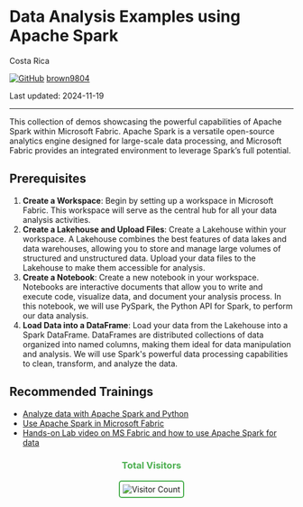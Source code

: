# Data Analysis Examples using Apache Spark 

Costa Rica

[![GitHub](https://img.shields.io/badge/--181717?logo=github&logoColor=ffffff)](https://github.com/)
[brown9804](https://github.com/brown9804)

Last updated: 2024-11-19

------------------------------------------

This collection of demos showcasing the powerful capabilities of Apache Spark within Microsoft Fabric. Apache Spark is a versatile open-source analytics engine designed for large-scale data processing, and Microsoft Fabric provides an integrated environment to leverage Spark’s full potential.

## Prerequisites

1. **Create a Workspace**:  Begin by setting up a workspace in Microsoft Fabric. This workspace will serve as the central hub for all your data analysis activities.
2. **Create a Lakehouse and Upload Files**:  Create a Lakehouse within your workspace. A Lakehouse combines the best features of data lakes and data warehouses, allowing you to store and manage large volumes of structured and unstructured data. Upload your data files to the Lakehouse to make them accessible for analysis.
3. **Create a Notebook**: Create a new notebook in your workspace. Notebooks are interactive documents that allow you to write and execute code, visualize data, and document your analysis process. In this notebook, we will use PySpark, the Python API for Spark, to perform our data analysis.
4. **Load Data into a DataFrame**: Load your data from the Lakehouse into a Spark DataFrame. DataFrames are distributed collections of data organized into named columns, making them ideal for data manipulation and analysis. We will use Spark's powerful data processing capabilities to clean, transform, and analyze the data.

## Recommended Trainings 

- [Analyze data with Apache Spark and Python](https://learn.microsoft.com/en-us/fabric/data-science/python-guide/python-visualizations)
- [Use Apache Spark in Microsoft Fabric](https://learn.microsoft.com/en-us/training/modules/use-apache-spark-work-files-lakehouse/)
- [Hands-on Lab video on MS Fabric and how to use Apache Spark for data](https://techcommunity.microsoft.com/t5/it-resources-training/hands-on-lab-video-on-ms-fabric-and-how-to-use-apache-spark-for/td-p/3912488)

<div align="center">
  <h3 style="color: #4CAF50;">Total Visitors</h3>
  <img src="https://profile-counter.glitch.me/brown9804/count.svg" alt="Visitor Count" style="border: 2px solid #4CAF50; border-radius: 5px; padding: 5px;"/>
</div>
